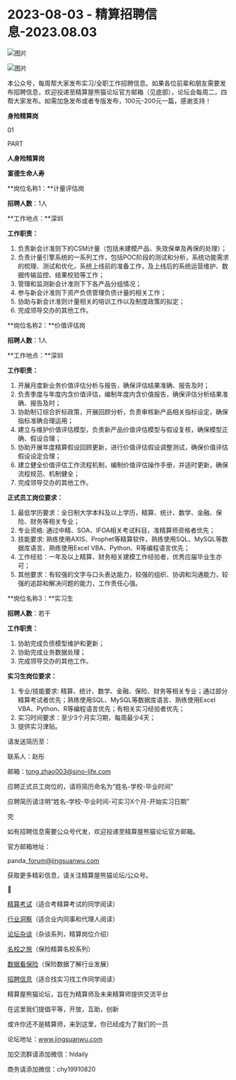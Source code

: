 # 2023-08-03 - 精算招聘信息-2023.08.03

![图片](https://mmbiz.qpic.cn/mmbiz_jpg/PVTr5cqOmdsiaicIRGthO3IhpdkibrFUWVU1xAtP9ZY24c0vAhCVJo55thjfrfia19NvibyVvich2UW9I8vGCty5LxNw/640?wx_fmt=jpeg&tp=webp&wxfrom=5&wx_lazy=1)

![图片](https://mmbiz.qpic.cn/mmbiz_png/7QRTvkK2qC63c02mKcsfAaJ8sNcicTvg22UkHHibvKiasFS9FS6E4FeV0Dibe7as7h4tm8p7EfNfI06adlGbL2icYjw/640?wx_fmt=png&tp=webp&wxfrom=5&wx_lazy=1)

本公众号，每周帮大家发布实习/全职工作招聘信息。如果各位前辈和朋友需要发布招聘信息，欢迎投递至精算屋熊猫论坛官方邮箱（见底部），论坛会每周二，四帮大家发布。如需加急发布或者专版发布，100元-200元一篇，感谢支持！

**身险精算岗**

01

PART

**人身险精算岗**

****富德生命人寿****

**岗位名称1：**计量评估岗

**招聘人数**：1人

**工作地点：**深圳

**工作职责：**

1. 负责新会计准则下的CSM计量（包括未建模产品、失效保单及再保的处理）；
2. 负责计量引擎系统的一系列工作，包括POC阶段的测试和分析，系统功能需求的梳理、测试和优化，系统上线前的准备工作，及上线后的系统运营维护、数据传输监控、结果校验等工作；
3. 管理和监测新会计准则下下各产品分组情况；
4. 参与新会计准则下资产负债管理负债计量的相关工作；
5. 协助与新会计准则计量相关的培训工作以及制度政策的拟定；
6. 完成领导交办的其他工作。

**岗位名称2：**价值评估岗

**招聘人数**：1人

**工作地点：**深圳

**工作职责：**

1. 开展月度新业务价值评估分析与报告，确保评估结果准确、报告及时；
2. 负责季度与年度内含价值评估，编制年度内含价值报告，确保评估分析结果准确、报告及时；
3. 协助制订综合折标政策，开展回顾分析，负责审核新产品相关指标设定，确保指标准确合理运用；
4. 建立与维护价值评估模型，负责新产品价值评估模型与假设复核，确保模型正确、假设合理；
5. 协助开展年度精算假设回顾更新，进行价值评估假设调整测试，确保价值评估假设设定合理；
6. 建立健全价值评估工作流程机制，编制价值评估操作手册，并适时更新，确保流程规范、机制健全；
7. 完成领导交办的其他工作。

**正式员工岗位要求：**

1. 最低学历要求：全日制大学本科及以上学历，精算、统计、数学、金融、保险、财务等相关专业；
2. 专业资格: 通过中精、SOA、IFOA相关考试科目，准精算师资格者优先；
3. 技能要求: 熟练使用AXIS、Prophet等精算软件，熟练使用SQL、MySQL等数据库语言、熟练使用Excel VBA、Python、R等编程语言优先；
4. 工作经验：一年及以上精算、财务相关建模工作经验者，优秀应届毕业生亦可；
5. 其他要求：有较强的文字与口头表达能力，较强的组织、协调和沟通能力，较强的追踪和解决问题的能力，工作责任心强。

**岗位名称3：**实习生

**招聘人数**：若干

**工作职责：**

1. 协助完成负债模型维护和更新；
2. 协助完成业务数据处理；
3. 完成领导交办的其他工作。

**实习生岗位要求：**

1. 专业/技能要求: 精算、统计、数学、金融、保险、财务等相关专业；通过部分精算考试者优先；熟练使用SQL、MySQL等数据库语言、熟练使用Excel VBA、Python、R等编程语言优先；有相关实习经验者优先；
2. 实习时间要求：至少3个月实习期，每周最少4天；
3. 提供实习津贴。

请发送简历至：

联系人：赵彤

邮箱：tong.zhao003@sino-life.com

应聘正式员工岗位的，请将简历命名为“姓名-学校-毕业时间”

应聘简历请注明“姓名-学校-毕业时间-可实习X个月-开始实习日期”


完

如有招聘信息需要公众号代发，欢迎投递至精算屋熊猫论坛官方邮箱。

官方邮箱地址：

panda\_forum@jingsuanwu.com

获取更多精彩信息，请关注精算屋熊猫论坛/公众号。


👀

[精算考试](https://mp.weixin.qq.com/mp/appmsgalbum?__biz=MzIyMjA5MzUwMg==&action=getalbum&album_id=1466144252454764546#wechat_redirect)（适合考精算考试的同学阅读）

[行业洞察](https://mp.weixin.qq.com/mp/appmsgalbum?__biz=MzIyMjA5MzUwMg==&action=getalbum&album_id=1466140974488748032#wechat_redirect)（适合业内同事和代理人阅读）

[论坛杂谈](https://mp.weixin.qq.com/mp/appmsgalbum?__biz=MzIyMjA5MzUwMg==&action=getalbum&album_id=1466151460148084736#wechat_redirect)（杂谈系列，精算岗位介绍）

[名校之旅](https://mp.weixin.qq.com/mp/appmsgalbum?__biz=MzIyMjA5MzUwMg==&action=getalbum&album_id=1466147283460161538#wechat_redirect)（保险精算名校系列）

[数据看保险](https://mp.weixin.qq.com/mp/appmsgalbum?__biz=MzIyMjA5MzUwMg==&action=getalbum&album_id=2002358913534328835#wechat_redirect)（保险数据了解行业发展）

[招聘信息](https://mp.weixin.qq.com/mp/appmsgalbum?__biz=MzIyMjA5MzUwMg==&action=getalbum&album_id=1466154141080092675#wechat_redirect)（适合找实习找工作同学阅读）

精算屋熊猫论坛，旨在为精算师及未来精算师提供交流平台

在这里我们提倡平等，开放，互助，创新

或许你还不是精算师，来到这里，你已经成为了我们的一员

论坛地址：www.jingsuanwu.com

加交流群请添加微信：hldaily

商务请添加微信：chy19910820